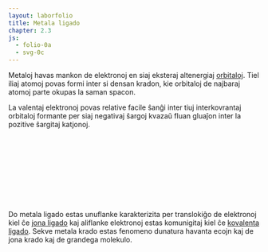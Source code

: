 ```yaml
---
layout: laborfolio
title: Metala ligado
chapter: 2.3
js:
  - folio-0a
  - svg-0c
---
```



<!-- 
https://en.wikipedia.org/wiki/Metallic_bonding

-->

Metaloj havas mankon de elektronoj en siaj eksteraj altenergiaj 
[orbitaloj](elektrondistribuo). Tiel iliaj atomoj povas 
formi inter si densan kradon, kie orbitaloj de najbaraj atomoj 
parte okupas la saman spacon.

La valentaj elektronoj povas relative facile ŝanĝi inter tiuj interkovrantaj orbitaloj formante
per siaj negativaj ŝargoj kvazaŭ fluan gluaĵon inter la pozitive ŝargitaj katjonoj.

<script>
    let krado;
    // kvin vicoj de po 16 atomoj
    const atomoj = 80; 


    function movo(am) { // am: mezuro de arbitreco    
        const dur = Math.floor(Math.random()*am/3);
        let a=[]; for (i=0;i<12;i++) { a[i] = (Math.random()-0.5) * am; }
        const ani = SVG.movo('',
            `M0,0 C${a[0]},${a[1]} ${a[2]},${a[3]} ${a[4]},${a[5]} C${a[6]},${a[7]} ${a[8]},${a[9]} ${a[10]},${a[11]} z`,
            50/dur, dur)
        return ani;
    }

    function katjono(x,y) {
        const k = SVG.uzo("#katjono");
        SVG.atributoj(k, {
            x: x,
            y: y
        });
        //SVG.aldonu(k,movo(3.5));
        SVG.enŝovu(krado,k);
    }

    function elektrono(n,x,y) {
        const e = SVG.uzo("#elektrono");
        SVG.atributoj(e, {
            id: `e_${n}`,
            x: Math.round(x*100)/100,
            y: Math.round(y*100)/100
        });
        //SVG.aldonu(e,movo(50));
        SVG.aldonu(krado,e);
    }

    // kalkulas pozicion de atomoj (katjonoj)
    // kaj elektronoj en la metala krado
    // la pozicio de elektronoj estas iom hazarda
    // en la ŝelo per distanco r kaj angulo phi.
    function pos(n,nvico=16) {
        const dx = 14.5, dy = 11.5; // distanco inter katjonoj

        const v = Math.trunc(n/nvico); // vico
        const k = n%nvico; // kolumno

        function a() {
            return {
                x: dx + k*dx + dx/2*(v%2),
                y: dy + v*dy
            };
        }
        function e() {
            const phi = Math.random()*2*Math.PI;
            const r = 5 + Math.random()*(8-5);
            const pa = a();
            return {
                x: pa.x + r*Math.cos(phi),
                y: pa.y + r*Math.sin(phi)
            }
        }

        return {a: a, e: e}
    }

    let mmax = 420;
    function e_movo() {
        for (let a=0;a<atomoj;a++) {
            const pe = pos(a).e();
            const e = ĝi(`#e_${a}`);
            SVG.atributoj(e, {
                x: pe.x,
                y: pe.y
            })
        };
        if (mmax-- > 0) setTimeout(e_movo,100);
    }


    lanĉe( () => {
        krado = ĝi("#krado");
        //const de = 20; // maksimuma forlokiĝo de elektrono

        for (let a=0;a<atomoj;a++) {
            const p = pos(a);
            const pa = p.a();
            const pe = p.e();
            katjono(pa.x,pa.y);
            //const ex = (Math.random()-0.5)*de;
            //const ey = (Math.random()-0.5)*de;
            //elektrono(pe.x+ex,pe.y+ey);
            elektrono(a,pe.x,pe.y);
        }

        setTimeout(e_movo,100);
    });
</script>

<svg id="metalo"
    version="1.1" 
    xmlns="http://www.w3.org/2000/svg" 
    xmlns:xlink="http://www.w3.org/1999/xlink" width="520" height="140" viewBox="5 2 252 68">    
    <defs>
        <g id="katjono">
            <circle r="8" fill="#cce0ee" stroke="none"/>
            <circle r="5" fill="none" stroke="black"/>
            <path d="M-2 0L2 0M0 -2L0 2" stroke="black"/>
        </g>
        <g id="elektrono">
            <circle r="1" fill="#2222aa"/>
        </g>
    </defs>
    <g id="krado"/> 
</svg>

Do metala ligado estas unuflanke karakterizita per translokiĝo de elektronoj 
kiel ĉe [jona ligado](jona_ligo) kaj aliflanke elektronoj estas komunigitaj 
kiel ĉe [kovalenta ligado](kovalenta_ligo). Sekve metala krado estas fenomeno
dunatura havanta ecojn kaj de jona krado kaj de grandega molekulo.
